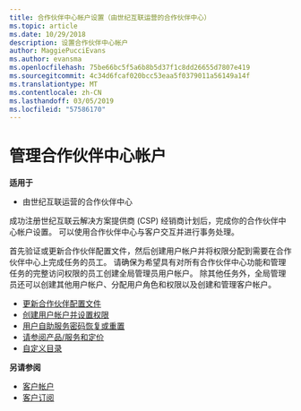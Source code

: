 ```yaml
---
title: 合作伙伴中心帐户设置（由世纪互联运营的合作伙伴中心）
ms.topic: article
ms.date: 10/29/2018
description: 设置合作伙伴中心帐户
author: MaggiePucciEvans
ms.author: evansma
ms.openlocfilehash: 75be66bc5f5a6b8b5d37f1c8dd26655d7807e419
ms.sourcegitcommit: 4c34d6fcaf020bcc53eaa5f0379011a56149a14f
ms.translationtype: MT
ms.contentlocale: zh-CN
ms.lasthandoff: 03/05/2019
ms.locfileid: "57586170"
---
```

# <a name="manage-your-partner-center-account"></a>管理合作伙伴中心帐户 


**适用于**

-   由世纪互联运营的合作伙伴中心


成功注册世纪互联云解决方案提供商 (CSP) 经销商计划后，完成你的合作伙伴中心帐户设置。 可以使用合作伙伴中心与客户交互并进行事务处理。 

首先验证或更新合作伙伴配置文件，然后创建用户帐户并将权限分配到需要在合作伙伴中心上完成任务的员工。 请确保为希望具有对所有合作伙伴中心功能和管理任务的完整访问权限的员工创建全局管理员用户帐户。 除其他任务外，全局管理员还可以创建其他用户帐户、分配用户角色和权限以及创建和管理客户帐户。    

-   [更新合作伙伴配置文件](update-your-partner-profile.md)
-   [创建用户帐户并设置权限](create-user-accounts-and-set-permissions.md)
-   [用户自助服务密码恢复或重置](reset-a-user-password.md)
-   [请参阅产品/服务和定价](see-offers-and-pricing.md)
-   [自定义目录](customize-the-catalog.md)

**另请参阅**

-   [客户帐户](customer-accounts.md)
-   [客户订阅](customer-subscriptions.md) 

 




